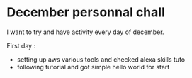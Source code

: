 # December personnal chall

I want to try and have activity every day of december.

First day : 
- setting up aws various tools and checked alexa skills tuto
- following tutorial and got simple hello world for start
 
